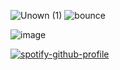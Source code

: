 ![Unown (1)](https://github.com/user-attachments/assets/9c81c984-6293-401a-a97d-38cf8aa086be)
![bounce](https://github.com/user-attachments/assets/c7191602-e9ea-4041-b6b6-6feaaec67fb6)


![image](https://github.com/user-attachments/assets/a31d7311-8968-459a-a9a5-33281f08ad55)


[![spotify-github-profile](https://spotify-github-profile.kittinanx.com/api/view?uid=31ccuakfop2nbrlfgknd5fracn3i&cover_image=true&theme=natemoo-re&show_offline=false&background_color=000000&interchange=true&bar_color=a91617&bar_color_cover=false)](https://github.com/kittinan/spotify-github-profile)
